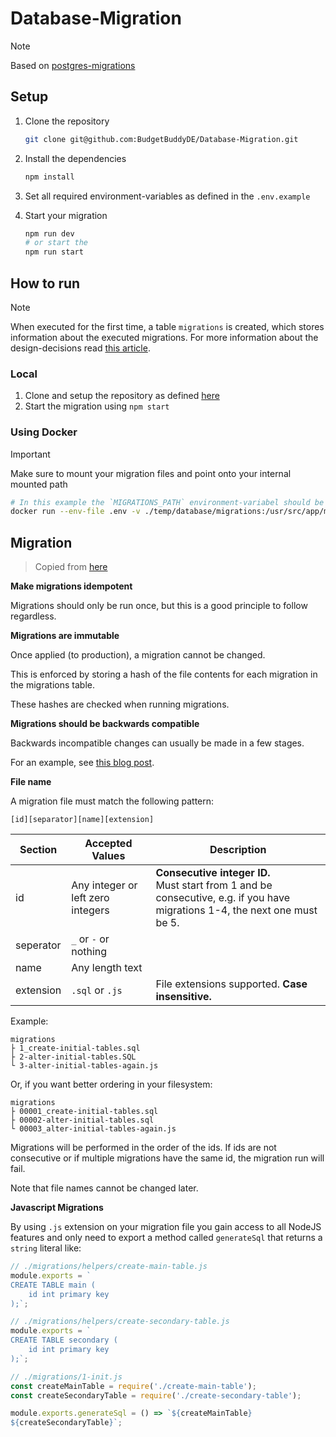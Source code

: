 # Database-Migration

> [!NOTE]
> Based on [postgres-migrations](https://www.npmjs.com/package/postgres-migrations)

## Setup

1. Clone the repository

   ```bash
   git clone git@github.com:BudgetBuddyDE/Database-Migration.git
   ```

2. Install the dependencies

   ```bash
   npm install
   ```

3. Set all required environment-variables as defined in the `.env.example`
4. Start your migration

   ```bash
   npm run dev
   # or start the
   npm run start
   ```

## How to run

> [!NOTE]
> When executed for the first time, a table `migrations` is created, which stores information about the executed migrations. For more information about the design-decisions read [this article](https://www.npmjs.com/package/postgres-migrations#design-decisions).

### Local

1. Clone and setup the repository as defined [here](#setup)
2. Start the migration using `npm start`

### Using Docker

> [!IMPORTANT]
> Make sure to mount your migration files and point onto your internal mounted path

```bash
# In this example the `MIGRATIONS_PATH` environment-variabel should be `./migrations`
docker run --env-file .env -v ./temp/database/migrations:/usr/src/app/migrations ghcr.io/budgetbuddyde/database-migration:latest
```

## Migration

> Copied from [here](https://www.npmjs.com/package/postgres-migrations#migration-rules)

**Make migrations idempotent**

Migrations should only be run once, but this is a good principle to follow regardless.

**Migrations are immutable**

Once applied (to production), a migration cannot be changed.

This is enforced by storing a hash of the file contents for each migration in the migrations table.

These hashes are checked when running migrations.

**Migrations should be backwards compatible**

Backwards incompatible changes can usually be made in a few stages.

For an example, see [this blog post](http://www.brunton-spall.co.uk/post/2014/05/06/database-migrations-done-right/).

**File name**

A migration file must match the following pattern:

`[id][separator][name][extension]`

| Section   | Accepted Values                   | Description                                                                                                                      |
| --------- | --------------------------------- | -------------------------------------------------------------------------------------------------------------------------------- |
| id        | Any integer or left zero integers | **Consecutive integer ID.** <br />Must start from 1 and be consecutive, e.g. if you have migrations 1-4, the next one must be 5. |
| seperator | `_` or `-` or nothing             |                                                                                                                                  |
| name      | Any length text                   |                                                                                                                                  |
| extension | `.sql` or `.js`                   | File extensions supported. **Case insensitive.**                                                                                 |

Example:

```
migrations
├ 1_create-initial-tables.sql
├ 2-alter-initial-tables.SQL
└ 3-alter-initial-tables-again.js
```

Or, if you want better ordering in your filesystem:

```
migrations
├ 00001_create-initial-tables.sql
├ 00002-alter-initial-tables.sql
└ 00003_alter-initial-tables-again.js
```

Migrations will be performed in the order of the ids. If ids are not consecutive or if multiple migrations have the same id, the migration run will fail.

Note that file names cannot be changed later.

**Javascript Migrations**

By using `.js` extension on your migration file you gain access to all NodeJS features and only need to export a method called `generateSql` that returns a `string` literal like:

```js
// ./migrations/helpers/create-main-table.js
module.exports = `
CREATE TABLE main (
    id int primary key
);`;

// ./migrations/helpers/create-secondary-table.js
module.exports = `
CREATE TABLE secondary (
    id int primary key
);`;

// ./migrations/1-init.js
const createMainTable = require('./create-main-table');
const createSecondaryTable = require('./create-secondary-table');

module.exports.generateSql = () => `${createMainTable}
${createSecondaryTable}`;
```

